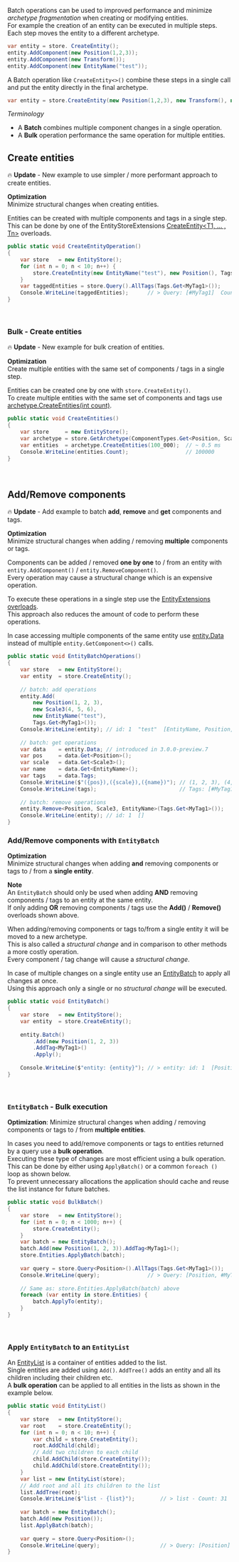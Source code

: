 
Batch operations can be used to improved performance and minimize *archetype fragmentation* when creating or modifying entities.  
For example the creation of an entity can be executed in multiple steps.
Each step moves the entity to a different archetype.

```cs
var entity = store. CreateEntity();
entity.AddComponent(new Position(1,2,3));
entity.AddComponent(new Transform());
entity.AddComponent(new EntityName("test"));
```

A Batch operation like `CreateEntity<>()` combine these steps in a single call and put the entity directly in the final archetype.
```cs
var entity = store.CreateEntity(new Position(1,2,3), new Transform(), new EntityName("test"));
```

*Terminology*
- A **Batch** combines multiple component changes in a single operation.
- A **Bulk** operation performance the same operation for multiple entities.


## Create entities

🔥 **Update** - New example to use simpler / more performant approach to create entities.

**Optimization**  
Minimize structural changes when creating entities.

Entities can be created with multiple components and tags in a single step.  
This can be done by one of the EntityStoreExtensions
[CreateEntity<T1, ... , Tn>](https://github.com/friflo/Friflo.Engine-docs/blob/main/api/EntityStoreExtensions.md) overloads.

```csharp
public static void CreateEntityOperation()
{
    var store   = new EntityStore();
    for (int n = 0; n < 10; n++) {
        store.CreateEntity(new EntityName("test"), new Position(), Tags.Get<MyTag1>());
    }
    var taggedEntities = store.Query().AllTags(Tags.Get<MyTag1>());
    Console.WriteLine(taggedEntities);      // > Query: [#MyTag1]  Count: 10
}
```
<br/>


### Bulk - Create entities

🔥 **Update** - New example for bulk creation of entities.

**Optimization**  
Create multiple entities with the same set of components / tags in a single step.

Entities can be created one by one with `store.CreateEntity()`.  
To create multiple entities with the same set of components and tags use  
[archetype.CreateEntities(int count)](https://github.com/friflo/Friflo.Engine-docs/blob/main/api/Archetype.CreateEntities(int).md).

```csharp
public static void CreateEntities()
{
    var store     = new EntityStore();
    var archetype = store.GetArchetype(ComponentTypes.Get<Position, Scale3>(), Tags.Get<MyTag1>());
    var entities  = archetype.CreateEntities(100_000);  // ~ 0.5 ms
    Console.WriteLine(entities.Count);                  // 100000
}
```
<br/>


## Add/Remove components

🔥 **Update** - Add example to batch **add**, **remove** and **get** components and tags.

**Optimization**  
Minimize structural changes when adding / removing **multiple** components or tags.

Components can be added / removed **one by one** to / from an entity with  
`entity.AddComponent()` / `entity.RemoveComponent()`.  
Every operation may cause a structural change which is an expensive operation.

To execute these operations in a single step use the
[EntityExtensions overloads](https://github.com/friflo/Friflo.Engine-docs/blob/main/api/EntityExtensions.md).  
This approach also reduces the amount of code to perform these operations.

In case accessing multiple components of the same entity use [entity.Data](https://github.com/friflo/Friflo.Engine-docs/blob/main/api/EntityData.md)
instead of multiple `entity.GetComponent<>()` calls.

```csharp
public static void EntityBatchOperations()
{
    var store   = new EntityStore();
    var entity  = store.CreateEntity();
    
    // batch: add operations
    entity.Add(
        new Position(1, 2, 3),
        new Scale3(4, 5, 6),
        new EntityName("test"),
        Tags.Get<MyTag1>());
    Console.WriteLine(entity); // id: 1  "test"  [EntityName, Position, Scale3, #MyTag1]
    
    // batch: get operations
    var data    = entity.Data; // introduced in 3.0.0-preview.7
    var pos     = data.Get<Position>();
    var scale   = data.Get<Scale3>();
    var name    = data.Get<EntityName>();
    var tags    = data.Tags;
    Console.WriteLine($"({pos}),({scale}),({name})"); // (1, 2, 3), (4, 5, 6), ('test')
    Console.WriteLine(tags);                          // Tags: [#MyTag1]
    
    // batch: remove operations
    entity.Remove<Position, Scale3, EntityName>(Tags.Get<MyTag1>());
    Console.WriteLine(entity); // id: 1  []
}
```

### Add/Remove components with `EntityBatch`

**Optimization**  
Minimize structural changes when adding **and** removing components or tags to / from a **single entity**.

**Note**  
An `EntityBatch` should only be used when adding **AND** removing components / tags to an entity at the same entity.  
If only adding **OR** removing components / tags use the **Add()** / **Remove()** overloads shown above.

When adding/removing components or tags to/from a single entity it will be moved to a new archetype.  
This is also called a *structural change* and in comparison to other methods a more costly operation.  
Every component / tag change will cause a *structural change*.

In case of multiple changes on a single entity use an [EntityBatch](https://github.com/friflo/Friflo.Engine-docs/blob/main/api/EntityBatch.md)
to apply all changes at once.  
Using this approach only a single or no *structural change* will be executed.

```csharp
public static void EntityBatch()
{
    var store   = new EntityStore();
    var entity  = store.CreateEntity();
    
    entity.Batch()
        .Add(new Position(1, 2, 3))
        .AddTag<MyTag1>()
        .Apply();
    
    Console.WriteLine($"entity: {entity}"); // > entity: id: 1  [Position, #MyTag1]
}
```
<br/>


### `EntityBatch` - Bulk execution

**Optimization**: Minimize structural changes when adding / removing components or tags to / from **multiple entities**.

In cases you need to add/remove components or tags to entities returned by a query use a **bulk operation**.  
Executing these type of changes are most efficient using a bulk operation.  
This can be done by either using `ApplyBatch()` or a common `foreach ()` loop as shown below.  
To prevent unnecessary allocations the application should cache and reuse the list instance for future batches.

```csharp
public static void BulkBatch()
{
    var store   = new EntityStore();
    for (int n = 0; n < 1000; n++) {
        store.CreateEntity();
    }
    var batch = new EntityBatch();
    batch.Add(new Position(1, 2, 3)).AddTag<MyTag1>();
    store.Entities.ApplyBatch(batch);
    
    var query = store.Query<Position>().AllTags(Tags.Get<MyTag1>());
    Console.WriteLine(query);               // > Query: [Position, #MyTag1]  Count: 1000
    
    // Same as: store.Entities.ApplyBatch(batch) above
    foreach (var entity in store.Entities) {
        batch.ApplyTo(entity);
    }
}
```
<br/>


### Apply `EntityBatch` to an `EntityList`

An [EntityList](https://github.com/friflo/Friflo.Engine-docs/blob/main/api/EntityList.md) is a container
of entities added to the list.  
Single entities are added using `Add()`. `AddTree()` adds an entity and all its children including their children etc.  
A **bulk operation** can be applied to all entities in the lists as shown in the example below.  


```csharp
public static void EntityList()
{
    var store   = new EntityStore();
    var root    = store.CreateEntity();
    for (int n = 0; n < 10; n++) {
        var child = store.CreateEntity();
        root.AddChild(child);
        // Add two children to each child
        child.AddChild(store.CreateEntity());
        child.AddChild(store.CreateEntity());
    }
    var list = new EntityList(store);
    // Add root and all its children to the list
    list.AddTree(root);
    Console.WriteLine($"list - {list}");        // > list - Count: 31
    
    var batch = new EntityBatch();
    batch.Add(new Position());
    list.ApplyBatch(batch);
    
    var query = store.Query<Position>();
    Console.WriteLine(query);                   // > Query: [Position]  Count: 31
}
```
<br/>
